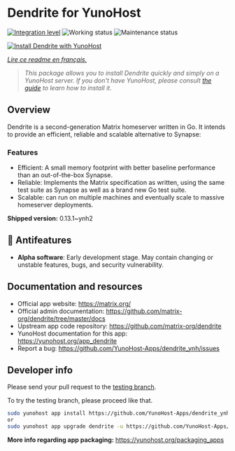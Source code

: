 <!--
N.B.: This README was automatically generated by https://github.com/YunoHost/apps/tree/master/tools/README-generator
It shall NOT be edited by hand.
-->

# Dendrite for YunoHost

[![Integration level](https://dash.yunohost.org/integration/dendrite.svg)](https://dash.yunohost.org/appci/app/dendrite) ![Working status](https://ci-apps.yunohost.org/ci/badges/dendrite.status.svg) ![Maintenance status](https://ci-apps.yunohost.org/ci/badges/dendrite.maintain.svg)

[![Install Dendrite with YunoHost](https://install-app.yunohost.org/install-with-yunohost.svg)](https://install-app.yunohost.org/?app=dendrite)

*[Lire ce readme en français.](./README_fr.md)*

> *This package allows you to install Dendrite quickly and simply on a YunoHost server.
If you don't have YunoHost, please consult [the guide](https://yunohost.org/#/install) to learn how to install it.*

## Overview

Dendrite is a second-generation Matrix homeserver written in Go. It intends to provide an efficient, reliable and scalable alternative to Synapse:

### Features

- Efficient: A small memory footprint with better baseline performance than an out-of-the-box Synapse.
- Reliable: Implements the Matrix specification as written, using the same test suite as Synapse as well as a brand new Go test suite.
- Scalable: can run on multiple machines and eventually scale to massive homeserver deployments.


**Shipped version:** 0.13.1~ynh2
## :red_circle: Antifeatures

- **Alpha software**: Early development stage. May contain changing or unstable features, bugs, and security vulnerability.

## Documentation and resources

* Official app website: <https://matrix.org/>
* Official admin documentation: <https://github.com/matrix-org/dendrite/tree/master/docs>
* Upstream app code repository: <https://github.com/matrix-org/dendrite>
* YunoHost documentation for this app: <https://yunohost.org/app_dendrite>
* Report a bug: <https://github.com/YunoHost-Apps/dendrite_ynh/issues>

## Developer info

Please send your pull request to the [testing branch](https://github.com/YunoHost-Apps/dendrite_ynh/tree/testing).

To try the testing branch, please proceed like that.

``` bash
sudo yunohost app install https://github.com/YunoHost-Apps/dendrite_ynh/tree/testing --debug
or
sudo yunohost app upgrade dendrite -u https://github.com/YunoHost-Apps/dendrite_ynh/tree/testing --debug
```

**More info regarding app packaging:** <https://yunohost.org/packaging_apps>
